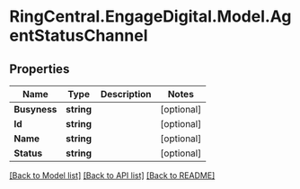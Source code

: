 # RingCentral.EngageDigital.Model.AgentStatusChannel
## Properties

Name | Type | Description | Notes
------------ | ------------- | ------------- | -------------
**Busyness** | **string** |  | [optional] 
**Id** | **string** |  | [optional] 
**Name** | **string** |  | [optional] 
**Status** | **string** |  | [optional] 

[[Back to Model list]](../README.md#documentation-for-models) [[Back to API list]](../README.md#documentation-for-api-endpoints) [[Back to README]](../README.md)

